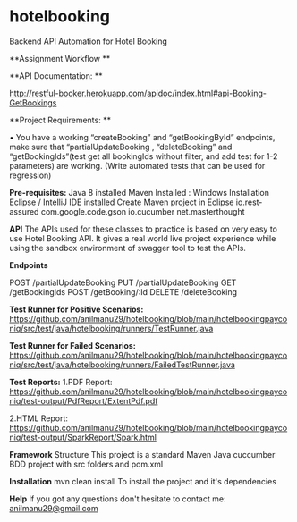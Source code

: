 # hotelbooking
Backend API Automation for Hotel Booking

**Assignment Workflow **

**API Documentation: **

http://restful-booker.herokuapp.com/apidoc/index.html#api-Booking-GetBookings 

**Project Requirements: **

• You have a working “createBooking” and “getBookingById” endpoints, make sure that 
“partialUpdateBooking , “deleteBooking” and “getBookingIds”(test get all bookingIds 
without filter, and add test for 1-2 parameters) are working. (Write automated tests 
that can be used for regression) 

**Pre-requisites:**
Java 8 installed
Maven Installed : Windows Installation
Eclipse / IntelliJ IDE installed
Create Maven project in Eclipse
io.rest-assured
com.google.code.gson
io.cucumber
net.masterthought

**API**
The APIs used for these classes to practice is based on very easy to use Hotel Booking API. It gives a real world live project experience while using the sandbox environment of swagger tool to test the APIs.

**Endpoints**

POST /partialUpdateBooking
PUT /partialUpdateBooking
GET /getBookingIds
POST /getBooking/:Id
DELETE /deleteBooking

**Test Runner for Positive Scenarios:**
https://github.com/anilmanu29/hotelbooking/blob/main/hotelbookingpayconiq/src/test/java/hotelbooking/runners/TestRunner.java

**Test Runner for Failed Scenarios:**
https://github.com/anilmanu29/hotelbooking/blob/main/hotelbookingpayconiq/src/test/java/hotelbooking/runners/FailedTestRunner.java


**Test Reports:**
1.PDF Report:
https://github.com/anilmanu29/hotelbooking/blob/main/hotelbookingpayconiq/test-output/PdfReport/ExtentPdf.pdf

2.HTML Report:
https://github.com/anilmanu29/hotelbooking/blob/main/hotelbookingpayconiq/test-output/SparkReport/Spark.html


**Framework**
Structure
This project is a standard Maven Java cuccumber BDD project with src folders and pom.xml

**Installation**
mvn clean install To install the project and it's dependencies

**Help**
If you got any questions don't hesitate to contact me: anilmanu29@gmail.com
